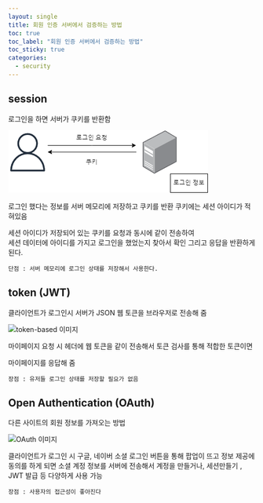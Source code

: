 ```yaml
---
layout: single 
title: 회원 인증 서버에서 검증하는 방법
toc: true
toc_label: "회원 인증 서버에서 검증하는 방법"
toc_sticky: true
categories:
  - security
---
```


## session

로그인을 하면 서버가 쿠키를 반환함

![session-based 이미지](\assets\images\session-based.png)

 로그인 했다는 정보를 서버 메모리에 저장하고 쿠키를 반환 쿠키에는 세션 아이디가 적혀있음

세션 아이디가 저장되어 있는 쿠키를 요청과 동시에 같이 전송하여       
세션 데이터에 아이디를 가지고 로그인을 했었는지 찾아서 확인 그리고 응답을 반환하게 된다.

```단점 : 서버 메모리에 로그인 상태를 저장해서 사용한다.```

## token (JWT)

클라이언트가 로그인시 서버가 JSON 웹 토큰을 브라우저로 전송해 줌



![token-based 이미지](\assets\images\token-based.png)

마이페이지 요청 시 헤더에 웹 토큰을 같이 전송해서 토큰 검사를 통해 적합한 토큰이면

마이페이지를 응답해 줌

```장점 : 유저들 로그인 상태를 저장할 필요가 없음```



## Open Authentication (OAuth)

다른 사이트의 회원 정보를 가져오는 방법

![OAuth 이미지](\assets\images\OAuth.png)

클라이언트가 로그인 시 구글, 네이버 소셜 로그인 버튼을 통해 팝업이 뜨고 
정보 제공에 동의를 하게 되면 소셜 계정 정보를 서버에 전송해서 계정을 만들거나, 세션만들기 , JWT 발급 등 다양하게 사용 가능

```장점 : 사용자의 접근성이 좋아진다```